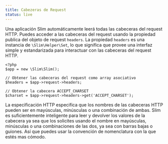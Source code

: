 ```yaml
---
title: Cabezeras de Request
status: live
---
```


Una aplicación Slim automáticamente leerá todas las cabeceras del request HTTP. Puedes acceder a las 
cabeceras del request usando la propiedad publica del objeto de request `headers`. La propiedad `headers` 
es una instancia de `\Slim\Helper\Set`, lo que significa que provee una interfaz simple y estandarizada 
para interactuar con las cabeceras del request HTTP.

    <?php
    $app = new \Slim\Slim();

    // Obtener las cabeceras del request como array asociativo
    $headers = $app->request->headers;

    // Obtener la cabecera ACCEPT_CHARSET
    $charset = $app->request->headers->get('ACCEPT_CHARSET');

La especificación HTTP especifica que los nombres de las cabeceras HTTP pueden ser en mayúsculas, minúsculas 
o una combinación de ambas. Slim es suficientemente inteligente para leer y devolver los valores de la cabecera 
ya sea que los solicites usando el nombre en mayúsculas, minúsculas o una combinaciones de las dos, ya sea con 
barras bajas o guiones. Así que puedes usar la convención de nomenclatura con la que estés mas cómodo.
